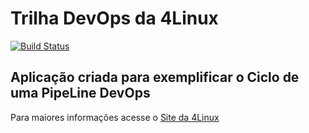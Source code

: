 # Trilha DevOps da 4Linux

<!-- Altere a Flag abaixo com sua URL do Travis -->
[![Build Status](https://travis-ci.com/adriano-carvalho-cyber/DevOpsLab-HelloWorld.svg?branch=master)](https://travis-ci.com/adriano-carvalho-cyber/DevOpsLab-HelloWorld)


## Aplicação criada para exemplificar o Ciclo de uma PipeLine DevOps


Para maiores informações acesse o [Site da 4Linux](https://www.4linux.com.br/cursos/devops)
